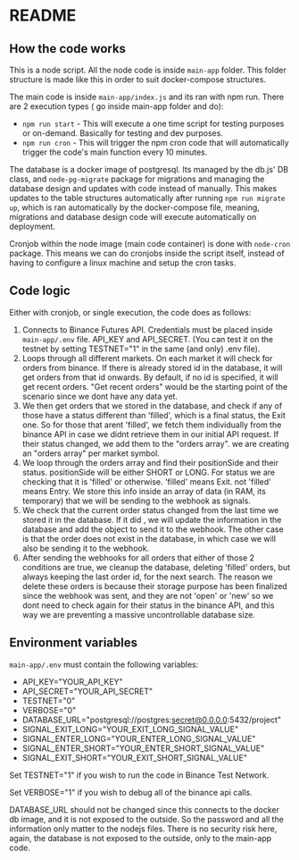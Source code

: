 # README

## How the code works
This is a node script. All the node code is inside `main-app` folder. This folder structure is made like this in order to suit docker-compose structures.

The main code is inside `main-app/index.js` and its ran with npm run. There are 2 execution types ( go inside main-app folder and do):
* `npm run start` - This will execute a one time script for testing purposes or on-demand. Basically for testing and dev purposes.
* `npm run cron` - This will trigger the npm cron code that will automatically trigger the code's main function every 10 minutes.

The database is a docker image of postgresql. Its managed by the db.js' DB class, and `node-pg-migrate` package for migrations and managing the database design and updates with code instead of manually. This makes updates to the table structures automatically after running `npm run migrate up`, which is ran automatically by the docker-compose file, meaning, migrations and database design code will execute automatically on deployment.

Cronjob within the node image (main code container) is done with `node-cron` package. This means we can do cronjobs inside the script itself, instead of having to configure a linux machine and setup the cron tasks.

## Code logic

Either with cronjob, or single execution, the code does as follows:
1) Connects to Binance Futures API. Credentials must be placed inside `main-app/.env` file. API_KEY and API_SECRET. (You can test it on the testnet by setting TESTNET="1" in the same (and only) .env file).
2) Loops through all different markets. On each market it will check for orders from binance. If there is already stored id in the database, it will get orders from that id onwards. By default, if no id is specified, it will get recent orders. "Get recent orders" would be the starting point of the scenario since we dont have any data yet.
3) We then get orders that we stored in the database, and check if any of those have a status different than 'filled', which is a final status, the Exit one. So for those that arent 'filled', we fetch them individually from the binance API in case we didnt retrieve them in our initial API request. If their status changed, we add them to the "orders array". we are creating an "orders array" per market symbol.
4) We loop through the orders array and find their positionSide and their status. positionSide will be either SHORT or LONG. For status we are checking that it is 'filled' or otherwise. 'filled' means Exit. not 'filled' means Entry. We store this info inside an array of data (in RAM, its temporary) that we will be sending to the webhook as signals.
5) We check that the current order status changed from the last time we stored it in the database. If it did , we will update the information in the database and add the object to send it to the webhook. The other case is that the order does not exist in the database, in which case we will also be sending it to the webhook.
6) After sending the webhooks for all orders that either of those 2 conditions are true, we cleanup the database, deleting 'filled' orders, but always keeping the last order id, for the next search. The reason we delete these orders is because their storage purpose has been finalized since the webhook was sent, and they are not 'open' or 'new' so we dont need to check again for their status in the binance API, and this way we are preventing a massive uncontrollable database size.

## Environment variables

`main-app/.env` must contain the following variables:
* API_KEY="YOUR_API_KEY"
* API_SECRET="YOUR_API_SECRET"
* TESTNET="0"
* VERBOSE="0"
* DATABASE_URL="postgresql://postgres:secret@0.0.0.0:5432/project"
* SIGNAL_EXIT_LONG="YOUR_EXIT_LONG_SIGNAL_VALUE"
* SIGNAL_ENTER_LONG="YOUR_ENTER_LONG_SIGNAL_VALUE"
* SIGNAL_ENTER_SHORT="YOUR_ENTER_SHORT_SIGNAL_VALUE"
* SIGNAL_EXIT_SHORT="YOUR_EXIT_SHORT_SIGNAL_VALUE"

Set TESTNET="1" if you wish to run the code in Binance Test Network.

Set VERBOSE="1" if you wish to debug all of the binance api calls.

DATABASE_URL should not be changed since this connects to the docker db image, and it is not exposed to the outside. So the password and all the information only matter to the nodejs files. There is no security risk here, again, the database is not exposed to the outside, only to the main-app code.